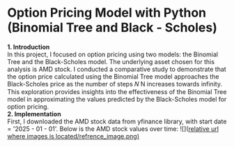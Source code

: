 # Option Pricing Model with Python (Binomial Tree and Black - Scholes)
**1. Introduction**  
In this project, I focused on option pricing using two models: the Binomial Tree and the Black-Scholes model. The underlying asset chosen for this analysis is AMD stock. I conducted a comparative study to demonstrate that the option price calculated using the Binomial Tree model approaches the Black-Scholes price as the number of steps 
𝑁
N increases towards infinity. This exploration provides insights into the effectiveness of the Binomial Tree model in approximating the values predicted by the Black-Scholes model for option pricing.  
**2. Implementation**  
First, I downloaded the AMD stock data from yfinance library, with start date = '2025 - 01 - 01'. Below is the AMD stock values over time: 
![]([relative url where images is located/refrence_image.png)](https://drive.google.com/file/d/1h8XbS85apdjRCSSSpfVBovWVFPDEnLQ-/view?usp=sharing)




